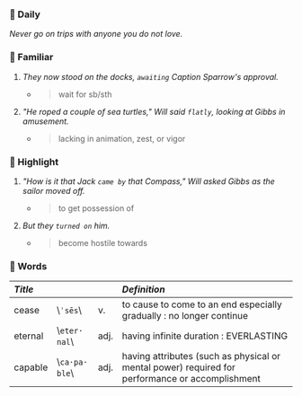 ### :cherries: Daily
*Never go on trips with anyone you do not love.*
### :watermelon: Familiar
1. *They now stood on the docks, `awaiting` Caption Sparrow's approval.*
   * > wait for sb/sth
2. *"He roped a couple of sea turtles," Will said `flatly`, looking at Gibbs in amusement.*
   * > lacking in animation, zest, or vigor
### :tangerine: Highlight
1. *"How is it that Jack `came by` that Compass," Will asked Gibbs as the sailor moved off.*
   * > to get possession of
2. *But they `turned on` him.*
   * > become hostile towards
### :grapes: Words
|*Title*|||*Definition*|
|:-----|:-----|:-----|:-----|
|cease| \\`ˈsēs`\\ |v.|to cause to come to an end especially gradually : no longer continue|
|eternal| \\`eter·​nal`\\ |adj.|having infinite duration : EVERLASTING|
|capable| \\`ca·​pa·​ble`\\ |adj.|having attributes (such as physical or mental power) required for performance or accomplishment|
